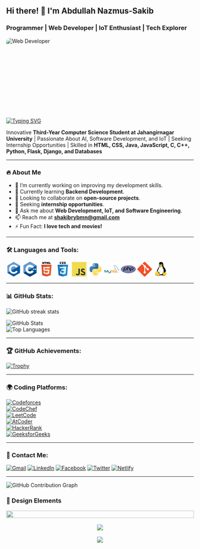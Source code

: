 ## Hi there! 👋 I'm Abdullah Nazmus-Sakib  
### Programmer | Web Developer | IoT Enthusiast | Tech Explorer  

<div style="border-radius: 10px; overflow: hidden; width: 600px; height: 200px;">
    <img src="https://pbs.twimg.com/profile_banners/1835360782642802688/1728361101/600x200" alt="Web Developer" style="width: 100%; height: 100%; object-fit: cover;">
</div>

[![Typing SVG](https://readme-typing-svg.herokuapp.com?font=Fira+Code&size=24&pause=1000&color=0078D7&center=true&vCenter=true&width=600&lines=Assalamu+Alikum!+I'm+Abdullah+Nazmus-Sakib;Programmer+%7C+Web+Developer;IoT+Enthusiast+%7C+Tech+Explorer;Building+Solutions+with+Purpose)](https://git.io/typing-svg)

Innovative **Third-Year Computer Science Student at Jahangirnagar University** | Passionate About AI, Software Development, and IoT | Seeking Internship Opportunities | Skilled in **HTML, CSS, Java, JavaScript, C, C++, Python, Flask, Django, and Databases**

---
### 🔥 About Me
- 🔭 I’m currently working on improving my development skills.
- 🌱 Currently learning **Backend Development**.
- 👯 Looking to collaborate on **open-source projects**.
- 🤝 Seeking **internship opportunities**.
- 💬 Ask me about **Web Development, IoT, and Software Engineering**.
- 📫 Reach me at **shakibrybmn@gmail.com**
- ⚡ Fun Fact: **I love tech and movies!**

---
### 🛠️ Languages and Tools:
<p align="left">
  <img src="https://raw.githubusercontent.com/devicons/devicon/master/icons/c/c-original.svg" alt="C" width="40" height="40"/>
  <img src="https://raw.githubusercontent.com/devicons/devicon/master/icons/cplusplus/cplusplus-original.svg" alt="C++" width="40" height="40"/>
  <img src="https://raw.githubusercontent.com/devicons/devicon/master/icons/html5/html5-original-wordmark.svg" alt="HTML5" width="40" height="40"/>
  <img src="https://raw.githubusercontent.com/devicons/devicon/master/icons/css3/css3-original-wordmark.svg" alt="CSS3" width="40" height="40"/>
  <img src="https://raw.githubusercontent.com/devicons/devicon/master/icons/javascript/javascript-original.svg" alt="JavaScript" width="40" height="40"/>
  <img src="https://raw.githubusercontent.com/devicons/devicon/master/icons/python/python-original.svg" alt="Python" width="40" height="40"/>
  <img src="https://raw.githubusercontent.com/devicons/devicon/master/icons/mysql/mysql-original-wordmark.svg" alt="MySQL" width="40" height="40"/>
  <img src="https://raw.githubusercontent.com/devicons/devicon/master/icons/php/php-original.svg" alt="PHP" width="40" height="40"/>
  <img src="https://raw.githubusercontent.com/devicons/devicon/master/icons/git/git-original.svg" alt="Git" width="40" height="40"/>
  <img src="https://raw.githubusercontent.com/devicons/devicon/master/icons/linux/linux-original.svg" alt="Linux" width="40" height="40"/>
</p>

---
### 📊 GitHub Stats:
![GitHub streak stats](https://streak-stats.demolab.com/?user=AbdullahRFA)  
<!--![GitHub Streak](https://github-readme-streak-stats.herokuapp.com?user=AbdullahRFA&theme=tokyonight-duo&hide_border=true&mode=weekly)  -->
![GitHub Stats](https://github-readme-stats.vercel.app/api?username=AbdullahRFA&show_icons=true&count_private=true)  
![Top Languages](https://github-readme-stats.vercel.app/api/top-langs?username=AbdullahRFA&show_icons=true&locale=en&layout=compact)  

---
### 🏆 GitHub Achievements:
[![Trophy](https://github-profile-trophy.vercel.app/?username=AbdullahRFA)](https://github.com/ryo-ma/github-profile-trophy)

---
### 🌍 Coding Platforms:
[![Codeforces](https://badges.joonhyung.xyz/codeforces/A_N_S_RFA.svg)](https://codeforces.com/profile/A_N_S_RFA)  
[![CodeChef](https://cp-logo.vercel.app/codechef/a_n_s_rfa)](https://www.codechef.com/users/a_n_s_rfa)  
[![LeetCode](https://img.shields.io/badge/LeetCode-FFA116?style=for-the-badge&logo=leetcode&logoColor=white)](https://leetcode.com/a_n_s_rfa/)  
[![AtCoder](https://img.shields.io/badge/AtCoder-blue?style=for-the-badge)](https://atcoder.jp/users/A_N_S_RFA)  
[![HackerRank](https://img.shields.io/badge/HackerRank-32CD32?style=for-the-badge&logo=hackerrank&logoColor=white)](https://www.hackerrank.com/a_n_s_rfa)  
[![GeeksforGeeks](https://img.shields.io/badge/GeeksforGeeks-0F9D58?style=for-the-badge&logo=geeksforgeeks&logoColor=white)](https://www.geeksforgeeks.org/user/abdullah_30_383/)  


---
### 📩 Contact Me:
[![Gmail](https://img.shields.io/badge/Gmail-D14836?style=for-the-badge&logo=gmail&logoColor=white)](mailto:shakibrybmn@gmail.com)
[![LinkedIn](https://img.shields.io/badge/LinkedIn-0077B5?style=for-the-badge&logo=linkedin&logoColor=white)](https://www.linkedin.com/in/abdullah-nazmus-sakib-04024b261/)
[![Facebook](https://img.shields.io/badge/Facebook-1877F2?style=for-the-badge&logo=facebook&logoColor=white)](https://www.facebook.com/profile.php?id=100008509008772)
[![Twitter](https://img.shields.io/badge/Twitter-1DA1F2?style=for-the-badge&logo=twitter&logoColor=white)](https://x.com/AbdullahRFA)
[![Netlify](https://img.shields.io/badge/Netlify-00C7B7?style=for-the-badge&logo=netlify&logoColor=white)](https://app.netlify.com/teams/abdullahrfa/sites)


---


<!-- Contribution Graph -->
![GitHub Contribution Graph](https://github-readme-activity-graph.vercel.app/graph?username=AbdullahRFA&theme=github)

### 🎨 Design Elements
<!--for rgb line -->
<p align="center">
<img src="https://i.imgur.com/dBaSKWF.gif" height="20" width="100%">
</p>

<!--📰RSS / TAKE IMAGE FROM https://github.com/trinib/trinib/blob/main/images/marquee.svg TO YOUR REPO AND EDIT IT-->
<p align="center">
<img src="https://raw.githubusercontent.com/trinib/trinib/a5f17399d881c5651a89bfe4a621014b08346cf0/images/marquee.svg">

<!--🎨 CAPSULE (Sky Blue Gradient) -->
<p align="center">
  <img src="https://capsule-render.vercel.app/api?type=shark&height=30&section=header&reversal=false&color=0:87CEEB,100:00BFFF">
</p>
